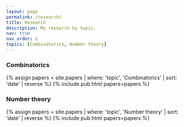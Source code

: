 ```yaml
---
layout: page
permalink: /research/
title: Research
description: My research by topic.
nav: true
nav_order: 2
topics: [Combinatorics, Number theory]
---
```

<!-- _pages/publications.md -->


### Combinatorics
{% assign papers = site.papers | where: 'topic', 'Combinatorics'  | sort: 'date' | reverse %}
{% include pub.html papers=papers %}

### Number theory
{% assign papers = site.papers | where: 'topic', 'Number theory'  | sort: 'date' | reverse %}
{% include pub.html papers=papers %}





